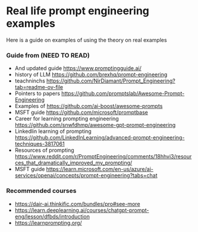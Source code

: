 # Real life prompt engineering examples
Here is a guide on examples of using the theory on real examples

### Guide from (NEED TO READ)
- And updated guide https://www.promptingguide.ai/
- history of LLM https://github.com/brexhq/prompt-engineering
- teachninchs https://github.com/NirDiamant/Prompt_Engineering?tab=readme-ov-file
- Pointers to papers https://github.com/promptslab/Awesome-Prompt-Engineering
- Examples of https://github.com/ai-boost/awesome-prompts
- MSFT guide https://github.com/microsoft/promptbase
- Career for learning prompting engineering https://github.com/snwfdhmp/awesome-gpt-prompt-engineering
- Linkedlin learning of prompting https://github.com/LinkedInLearning/advanced-prompt-engineering-techniques-3817061
- Resources of prompting https://www.reddit.com/r/PromptEngineering/comments/18hhvi3/resources_that_dramatically_improved_my_prompting/
- MSFT guide https://learn.microsoft.com/en-us/azure/ai-services/openai/concepts/prompt-engineering?tabs=chat

### Recommended courses
- https://dair-ai.thinkific.com/bundles/pro#see-more
- https://learn.deeplearning.ai/courses/chatgpt-prompt-eng/lesson/dfbds/introduction
- https://learnprompting.org/
